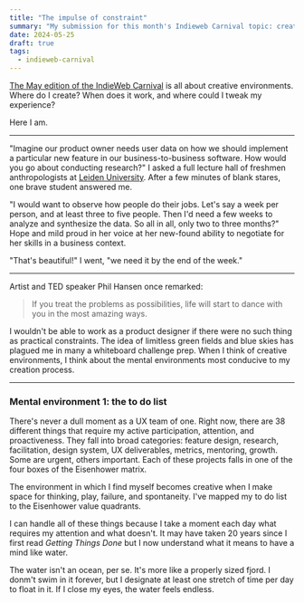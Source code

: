```yaml
---
title: "The impulse of constraint"
summary: "My submission for this month's Indieweb Carnival topic: creative environments"
date: 2024-05-25
draft: true
tags:
  - indieweb-carnival
---
```


[The May edition of the IndieWeb Carnival](https://hamatti.org/posts/indie-web-carnival-may-2024-creative-environments/) is all about creative environments. Where do I create? When does it work, and where could I tweak my experience?

Here I am.

---

"Imagine our product owner needs user data on how we should implement a particular new feature in our business-to-business software. How would you go about conducting research?" I asked a full lecture hall of freshmen anthropologists at [Leiden University](https://www.universiteitleiden.nl/en/education/study-programmes/bachelor/cultural-anthropology-and-development-sociology). After a few minutes of blank stares, one brave student answered me.

"I would want to observe how people do their jobs. Let's say a week per person, and at least three to five people. Then I'd need a few weeks to analyze and synthesize the data. So all in all, only two to three months?" Hope and mild proud in her voice at her new-found ability to negotiate for her skills in a business context.

"That's beautiful!" I went, "we need it by the end of the week."

---

Artist and TED speaker Phil Hansen once remarked:

> If you treat the problems as possibilities, life will start to dance with you in the most amazing ways.

I wouldn't be able to work as a product designer if there were no such thing as practical constraints. The idea of limitless green fields and blue skies has plagued me in many a whiteboard challenge prep. When I think of creative environments, I think about the mental environments most conducive to my creation process.

---

### Mental environment 1: the to do list

There's never a dull moment as a UX team of one. Right now, there are 38 different things that require my active participation, attention, and proactiveness. They fall into broad categories: feature design, research, facilitation, design system, UX deliverables, metrics, mentoring, growth. Some are urgent, others important. Each of these projects falls in one of the four boxes of the Eisenhower matrix.

The environment in which I find myself becomes creative when I make space for thinking, play, failure, and spontaneity. I've mapped my to do list to the Eisenhower value quadrants.

I can handle all of these things because I take a moment each day what requires my attention and what doesn't. It may have taken 20 years since I first read _Getting Things Done_ but I now understand what it means to have a mind like water.

The water isn't an ocean, per se. It's more like a properly sized fjord. I donm't swim in it forever, but I designate at least one stretch of time per day to float in it. If I close my eyes, the water feels endless.
